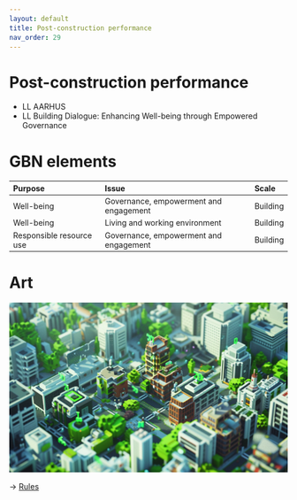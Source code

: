 ```yaml
---
layout: default
title: Post-construction performance 
nav_order: 29
---
```


# Post-construction performance 

* LL AARHUS
* LL Building Dialogue: Enhancing Well-being through Empowered Governance


# GBN elements

| Purpose                  | Issue                                  | Scale    |
|:-------------------------|:---------------------------------------|:---------|
| Well-being               | Governance, empowerment and engagement | Building |
| Well-being               | Living and working environment         | Building |
| Responsible resource use | Governance, empowerment and engagement | Building |

# Art

![](art/AAR-B-UC1.png)




-> [Rules](rules.md)
